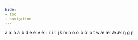 ```yaml
---
hide:
- toc
- navigation
---
```

a
aː
ã
ãː
b
d
e
eː
ẽ
ẽː
i
iː
ĩ
ĩː
j
k
m
n
o
oː
õ
õː
p
t
w
æ
æː
æ̃
æ̃ː
ŋ
ɡ
ɲ
